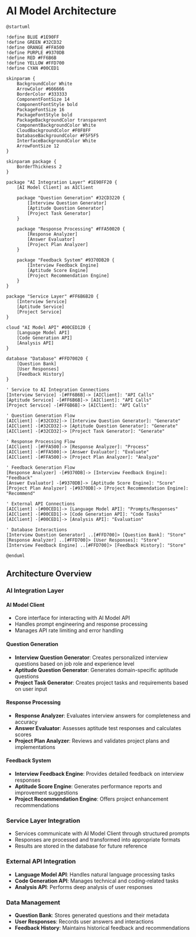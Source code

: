 # AI Model Architecture

```plantuml
@startuml

!define BLUE #1E90FF
!define GREEN #32CD32
!define ORANGE #FFA500
!define PURPLE #9370DB
!define RED #FF6B6B
!define YELLOW #FFD700
!define CYAN #00CED1

skinparam {
    BackgroundColor White
    ArrowColor #666666
    BorderColor #333333
    ComponentFontSize 14
    ComponentFontStyle bold
    PackageFontSize 16
    PackageFontStyle bold
    PackageBackgroundColor transparent
    ComponentBackgroundColor White
    CloudBackgroundColor #F0F8FF
    DatabaseBackgroundColor #F5F5F5
    InterfaceBackgroundColor White
    ArrowFontSize 12
}

skinparam package {
    BorderThickness 2
}

package "AI Integration Layer" #1E90FF20 {
    [AI Model Client] as AIClient
    
    package "Question Generation" #32CD3220 {
        [Interview Question Generator]
        [Aptitude Question Generator]
        [Project Task Generator]
    }
    
    package "Response Processing" #FFA50020 {
        [Response Analyzer]
        [Answer Evaluator]
        [Project Plan Analyzer]
    }
    
    package "Feedback System" #9370DB20 {
        [Interview Feedback Engine]
        [Aptitude Score Engine]
        [Project Recommendation Engine]
    }
}

package "Service Layer" #FF6B6B20 {
    [Interview Service]
    [Aptitude Service]
    [Project Service]
}

cloud "AI Model API" #00CED120 {
    [Language Model API]
    [Code Generation API]
    [Analysis API]
}

database "Database" #FFD70020 {
    [Question Bank]
    [User Responses]
    [Feedback History]
}

' Service to AI Integration Connections
[Interview Service] -[#FF6B6B]-> [AIClient]: "API Calls"
[Aptitude Service] -[#FF6B6B]-> [AIClient]: "API Calls"
[Project Service] -[#FF6B6B]-> [AIClient]: "API Calls"

' Question Generation Flow
[AIClient] -[#32CD32]-> [Interview Question Generator]: "Generate"
[AIClient] -[#32CD32]-> [Aptitude Question Generator]: "Generate"
[AIClient] -[#32CD32]-> [Project Task Generator]: "Generate"

' Response Processing Flow
[AIClient] -[#FFA500]-> [Response Analyzer]: "Process"
[AIClient] -[#FFA500]-> [Answer Evaluator]: "Evaluate"
[AIClient] -[#FFA500]-> [Project Plan Analyzer]: "Analyze"

' Feedback Generation Flow
[Response Analyzer] -[#9370DB]-> [Interview Feedback Engine]: "Feedback"
[Answer Evaluator] -[#9370DB]-> [Aptitude Score Engine]: "Score"
[Project Plan Analyzer] -[#9370DB]-> [Project Recommendation Engine]: "Recommend"

' External API Connections
[AIClient] -[#00CED1]-> [Language Model API]: "Prompts/Responses"
[AIClient] -[#00CED1]-> [Code Generation API]: "Code Tasks"
[AIClient] -[#00CED1]-> [Analysis API]: "Evaluation"

' Database Interactions
[Interview Question Generator] ..[#FFD700]> [Question Bank]: "Store"
[Response Analyzer] ..[#FFD700]> [User Responses]: "Store"
[Interview Feedback Engine] ..[#FFD700]> [Feedback History]: "Store"

@enduml
```

## Architecture Overview

### AI Integration Layer

#### AI Model Client
- Core interface for interacting with AI Model API
- Handles prompt engineering and response processing
- Manages API rate limiting and error handling

#### Question Generation
- **Interview Question Generator**: Creates personalized interview questions based on job role and experience level
- **Aptitude Question Generator**: Generates domain-specific aptitude questions
- **Project Task Generator**: Creates project tasks and requirements based on user input

#### Response Processing
- **Response Analyzer**: Evaluates interview answers for completeness and accuracy
- **Answer Evaluator**: Assesses aptitude test responses and calculates scores
- **Project Plan Analyzer**: Reviews and validates project plans and implementations

#### Feedback System
- **Interview Feedback Engine**: Provides detailed feedback on interview responses
- **Aptitude Score Engine**: Generates performance reports and improvement suggestions
- **Project Recommendation Engine**: Offers project enhancement recommendations

### Service Layer Integration
- Services communicate with AI Model Client through structured prompts
- Responses are processed and transformed into appropriate formats
- Results are stored in the database for future reference

### External API Integration
- **Language Model API**: Handles natural language processing tasks
- **Code Generation API**: Manages technical and coding-related tasks
- **Analysis API**: Performs deep analysis of user responses

### Data Management
- **Question Bank**: Stores generated questions and their metadata
- **User Responses**: Records user answers and interactions
- **Feedback History**: Maintains historical feedback and recommendations